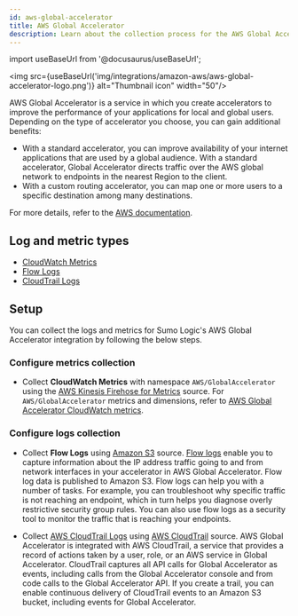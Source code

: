 ```yaml
---
id: aws-global-accelerator
title: AWS Global Accelerator
description: Learn about the collection process for the AWS Global Accelerator service.
---
```


import useBaseUrl from '@docusaurus/useBaseUrl';

<img src={useBaseUrl('img/integrations/amazon-aws/aws-global-accelerator-logo.png')} alt="Thumbnail icon" width="50"/>

AWS Global Accelerator is a service in which you create accelerators to improve the performance of your applications for local and global users. Depending on the type of accelerator you choose, you can gain additional benefits:
* With a standard accelerator, you can improve availability of your internet applications that are used by a global audience. With a standard accelerator, Global Accelerator directs traffic over the AWS global network to endpoints in the nearest Region to the client.
* With a custom routing accelerator, you can map one or more users to a specific destination among many destinations.

For more details, refer to the [AWS documentation](https://docs.aws.amazon.com/global-accelerator/latest/dg/what-is-global-accelerator.html).

## Log and metric types
* [CloudWatch Metrics](https://docs.aws.amazon.com/global-accelerator/latest/dg/cloudwatch-monitoring.html)
* [Flow Logs](https://docs.aws.amazon.com/global-accelerator/latest/dg/monitoring-global-accelerator.flow-logs.html)
* [CloudTrail Logs](https://docs.aws.amazon.com/global-accelerator/latest/dg/logging-using-cloudtrail.html)

## Setup
You can collect the logs and metrics for Sumo Logic's AWS Global Accelerator integration by following the below steps.

### Configure metrics collection
* Collect **CloudWatch Metrics** with namespace `AWS/GlobalAccelerator` using the [AWS Kinesis Firehose for Metrics](/docs/send-data/hosted-collectors/amazon-aws/aws-kinesis-firehose-metrics-source/) source. For `AWS/GlobalAccelerator` metrics and dimensions, refer to [AWS Global Accelerator CloudWatch metrics](https://docs.aws.amazon.com/global-accelerator/latest/dg/cloudwatch-monitoring.html).

### Configure logs collection
* Collect **Flow Logs** using [Amazon S3](/docs/send-data/hosted-collectors/amazon-aws/aws-s3-source/) source. [Flow logs](https://docs.aws.amazon.com/global-accelerator/latest/dg/monitoring-global-accelerator.flow-logs.html) enable you to capture information about the IP address traffic going to and from network interfaces in your accelerator in AWS Global Accelerator. Flow log data is published to Amazon S3. Flow logs can help you with a number of tasks. For example, you can troubleshoot why specific traffic is not reaching an endpoint, which in turn helps you diagnose overly restrictive security group rules. You can also use flow logs as a security tool to monitor the traffic that is reaching your endpoints.

* Collect [AWS CloudTrail Logs](https://docs.aws.amazon.com/global-accelerator/latest/dg/logging-using-cloudtrail.html) using [AWS CloudTrail](/docs/send-data/hosted-collectors/amazon-aws/aws-cloudtrail-source/) source. AWS Global Accelerator is integrated with AWS CloudTrail, a service that provides a record of actions taken by a user, role, or an AWS service in Global Accelerator. CloudTrail captures all API calls for Global Accelerator as events, including calls from the Global Accelerator console and from code calls to the Global Accelerator API. If you create a trail, you can enable continuous delivery of CloudTrail events to an Amazon S3 bucket, including events for Global Accelerator.
